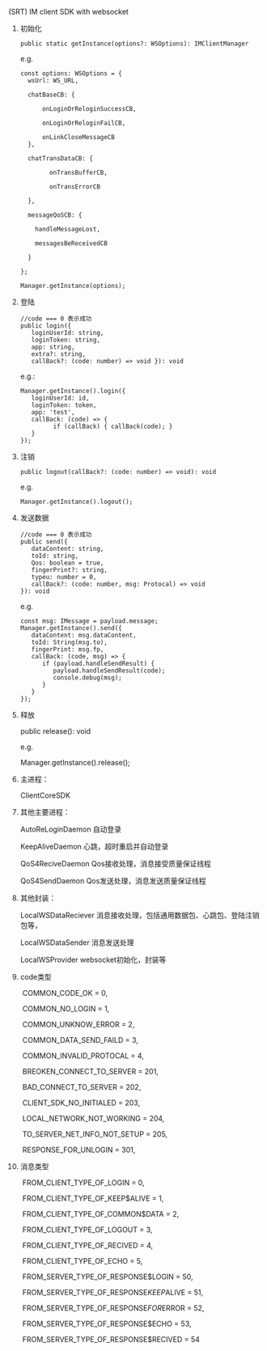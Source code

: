 (SRT) IM client SDK with websocket

1. 初始化

   ```tsx
   public static getInstance(options?: WSOptions): IMClientManager
   ```

   e.g.

   ```tsx
   const options: WSOptions = {
     wsUrl: WS_URL,
   
     chatBaseCB: {
   
         onLoginOrReloginSuccessCB,
   
         onLoginOrReloginFailCB,
   
         onLinkCloseMessageCB
     },
   
     chatTransDataCB: {
   
           onTransBufferCB,
   
           onTransErrorCB
   
     },
   
     messageQoSCB: {
   
       handleMessageLost,
   
       messagesBeReceivedCB
   
     }
   
   };
   
   Manager.getInstance(options);
   ```

   

2. 登陆

   ```tsx
   //code === 0 表示成功
   public login({
      loginUserId: string,
      loginToken: string,
      app: string,
      extra?: string,
      callBack?: (code: number) => void }): void
   ```

   e.g.: 

   ```tsx
   Manager.getInstance().login({
      loginUserId: id,
      loginToken: token,
      app: 'test',
      callBack: (code) => {
   			if (callBack) { callBack(code); }
      }
   });
   ```

   

3. 注销

   ```tsx
   public logout(callBack?: (code: number) => void): void 
   ```

   e.g.

   ```tsx
   Manager.getInstance().logout();
   ```

   

4. 发送数据

   ```tsx
   //code === 0 表示成功
   public send({
      dataContent: string,
      toId: string,
      Qos: boolean = true,
      fingerPrint?: string,
      typeu: number = 0,
      callBack?: (code: number, msg: Protocal) => void
   }): void
   ```

   e.g.

   ```tsx
   const msg: IMessage = payload.message;
   Manager.getInstance().send({
      dataContent: msg.dataContent,
      toId: String(msg.to),
      fingerPrint: msg.fp,
      callBack: (code, msg) => {
         if (payload.handleSendResult) {
            payload.handleSendResult(code);
            console.debug(msg);
         }
      }
   });
   ```

5. 释放

   public release(): void

   e.g.

   Manager.getInstance().release();



6. 主进程：

   ClientCoreSDK



7. 其他主要进程：

   AutoReLoginDaemon 自动登录

   KeepAliveDaemon 心跳，超时重启并自动登录

   QoS4ReciveDaemon Qos接收处理，消息接受质量保证线程

   QoS4SendDaemon Qos发送处理，消息发送质量保证线程



8. 其他封装：

   LocalWSDataReciever 消息接收处理，包括通用数据包、心跳包、登陆注销包等，

   LocalWSDataSender 消息发送处理

   LocalWSProvider websocket初始化，封装等



9. code类型

   ​    COMMON_CODE_OK = 0,

   ​    COMMON_NO_LOGIN = 1,

   ​    COMMON_UNKNOW_ERROR = 2,

   ​    COMMON_DATA_SEND_FAILD = 3,

   ​    COMMON_INVALID_PROTOCAL = 4,

   

   ​    BREOKEN_CONNECT_TO_SERVER = 201,

   ​    BAD_CONNECT_TO_SERVER = 202,

   ​    CLIENT_SDK_NO_INITIALED = 203,

   ​    LOCAL_NETWORK_NOT_WORKING = 204,

   ​    TO_SERVER_NET_INFO_NOT_SETUP = 205,

   

   ​    RESPONSE_FOR_UNLOGIN = 301,



10. 消息类型

    ​    FROM_CLIENT_TYPE_OF_LOGIN = 0,

    ​    FROM_CLIENT_TYPE_OF_KEEP$ALIVE = 1,

    ​    FROM_CLIENT_TYPE_OF_COMMON$DATA = 2,

    ​    FROM_CLIENT_TYPE_OF_LOGOUT = 3,

    ​    FROM_CLIENT_TYPE_OF_RECIVED = 4,

    ​    FROM_CLIENT_TYPE_OF_ECHO = 5,

    

    ​    FROM_SERVER_TYPE_OF_RESPONSE$LOGIN = 50,

    ​    FROM_SERVER_TYPE_OF_RESPONSE$KEEP$ALIVE = 51,

    ​    FROM_SERVER_TYPE_OF_RESPONSE$FOR$ERROR = 52,

    ​    FROM_SERVER_TYPE_OF_RESPONSE$ECHO = 53,

    ​    FROM_SERVER_TYPE_OF_RESPONSE$RECIVED = 54
